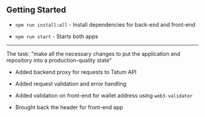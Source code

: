 ## Getting Started

-   `npm run install:all` - Install dependencies for back-end and front-end

-   `npm run start` - Starts both apps


---

The task: "make all the necessary changes to put the application and repository into a production-quality state"



- Added backend proxy for requests to Tatum API

- Added request validation and error handling

- Added validation on front-end for wallet address using `web3-validator`

- Brought back the header for front-end app

